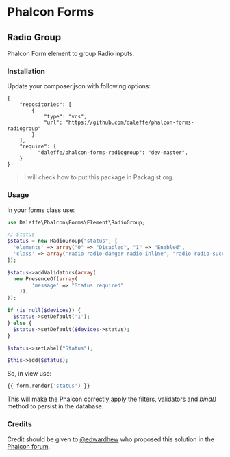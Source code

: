 # Phalcon Forms
## Radio Group
Phalcon Form element to group Radio inputs.

### Installation
Update your composer.json with following options:
```
{
	"repositories": [
		{
			"type": "vcs",
			"url": "https://github.com/daleffe/phalcon-forms-radiogroup"
		}
	],
    "require": {
		  "daleffe/phalcon-forms-radiogroup": "dev-master",
    }
}
```
> I will check how to put this package in Packagist.org.

### Usage
In your forms class use:
``` php
use Daleffe\Phalcon\Forms\Element\RadioGroup;

// Status
$status = new RadioGroup("status", [
  'elements' => array("0" => "Disabled", "1" => "Enabled",
  'class' => array("radio radio-danger radio-inline", "radio radio-success radio-inline")
]);

$status->addValidators(array(
  new PresenceOf(array(
		'message' => "Status required"
	)),
));

if (is_null($devices)) {
  $status->setDefault('1');
} else {
  $status->setDefault($devices->status);
}

$status->setLabel("Status");

$this->add($status);
```

So, in view use:
```php
{{ form.render('status') }}
```

This will make the Phalcon correctly apply the filters, validators and *bind()* method to persist in the database.

### Credits
Credit should be given to [@edwardhew](https://github.com/edwardhew) who proposed this solution in the [Phalcon forum](https://forum.phalconphp.com/discussion/7471/radio-group).